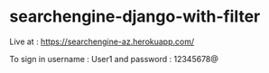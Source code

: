 # searchengine-django-with-filter

Live at : https://searchengine-az.herokuapp.com/

To sign in username : User1 and password : 12345678@